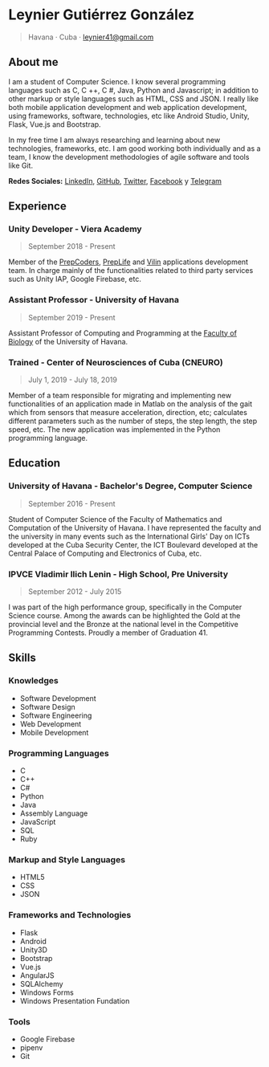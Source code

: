 # Leynier Gutiérrez González

> Havana · Cuba · leynier41@gmail.com

## About me

I am a student of Computer Science. I know several programming languages such as C, C ++, C #, Java, Python and Javascript; in addition to other markup or style languages such as HTML, CSS and JSON. I really like both mobile application development and web application development, using frameworks, software, technologies, etc like Android Studio, Unity, Flask, Vue.js and Bootstrap.

In my free time I am always researching and learning about new technologies, frameworks, etc. I am good working both individually and as a team, I know the development methodologies of agile software and tools like Git.

**Redes Sociales:** [LinkedIn](https://www.linkedin.com/in/leynier), [GitHub](https://github.com/leynier), [Twitter](https://twitter.com/leynier41), [Facebook](https://www.facebook.com/leynier41) y [Telegram](https://t.me/leynier)

## Experience

### Unity Developer - Viera Academy

> September 2018 - Present

Member of the [PrepCoders](https://viera.academy/prepcoders), [PrepLife](https://viera.academy) and [Vilin](https://viera.academy/vilin) applications development team. In charge mainly of the functionalities related to third party services such as Unity IAP, Google Firebase, etc.

### Assistant Professor - University of Havana

> September 2019 - Present

Assistant Professor of Computing and Programming at the [Faculty of Biology](https://www.fbio.uh.cu) of the University of Havana.

### Trained - Center of Neurosciences of Cuba (CNEURO)

> July 1, 2019 - July 18, 2019

Member of a team responsible for migrating and implementing new functionalities of an application made in Matlab on the analysis of the gait which from sensors that measure acceleration, direction, etc; calculates different parameters such as the number of steps, the step length, the step speed, etc. The new application was implemented in the Python programming language.

## Education

### University of Havana - Bachelor's Degree, Computer Science

> September 2016 - Present

Student of Computer Science of the Faculty of Mathematics and Computation of the University of Havana. I have represented the faculty and the university in many events such as the International Girls' Day on ICTs developed at the Cuba Security Center, the ICT Boulevard developed at the Central Palace of Computing and Electronics of Cuba, etc.

### IPVCE Vladimir Ilich Lenin - High School, Pre University

> September 2012 - July 2015

I was part of the high performance group, specifically in the Computer Science course. Among the awards can be highlighted the Gold at the provincial level and the Bronze at the national level in the Competitive Programming Contests. Proudly a member of Graduation 41.

## Skills

### Knowledges

* Software Development
* Software Design
* Software Engineering
* Web Development
* Mobile Development

### Programming Languages

* C
* C++
* C#
* Python
* Java
* Assembly Language
* JavaScript
* SQL
* Ruby

### Markup and Style Languages

* HTML5
* CSS
* JSON

### Frameworks and Technologies

* Flask
* Android
* Unity3D
* Bootstrap
* Vue.js
* AngularJS
* SQLAlchemy
* Windows Forms
* Windows Presentation Fundation

### Tools

* Google Firebase
* pipenv
* Git
